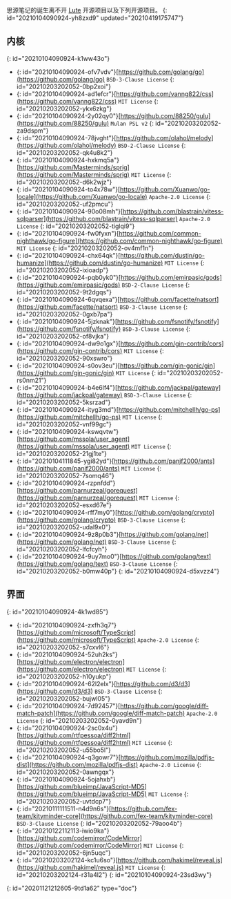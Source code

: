 思源笔记的诞生离不开 [Lute](https://github.com/88250/lute) 开源项目以及下列开源项目。
{: id="20210104090924-yh8zxd9" updated="20210419175747"}

## 内核
{: id="20210104090924-k1ww43o"}

* {: id="20210104090924-ofv7vdv"}[https://github.com/golang/go](https://github.com/golang/go) `BSD-3-Clause License`
  {: id="20210203202052-0bp2xoi"}
* {: id="20210104090924-ad1efcr"}[https://github.com/vanng822/css](https://github.com/vanng822/css) `MIT License`
  {: id="20210203202052-ykx6zkg"}
* {: id="20210104090924-2y02qy0"}[https://github.com/88250/gulu](https://github.com/88250/gulu) `Mulan PSL v2​`
  {: id="20210203202052-za9dspm"}
* {: id="20210104090924-78jvght"}[https://github.com/olahol/melody](https://github.com/olahol/melody) `BSD-2-Clause License`
  {: id="20210203202052-qk4u8k2"}
* {: id="20210104090924-hxkmq5a"}[https://github.com/Masterminds/sprig](https://github.com/Masterminds/sprig) `MIT License`
  {: id="20210203202052-d6k2wjz"}
* {: id="20210104090924-to4x78w"}[https://github.com/Xuanwo/go-locale](https://github.com/Xuanwo/go-locale) `Apache-2.0 License`
  {: id="20210203202052-uf2pmcu"}
* {: id="20210104090924-90o08mh"}[https://github.com/blastrain/vitess-sqlparser](https://github.com/blastrain/vitess-sqlparser) `Apache-2.0 License`
  {: id="20210203202052-tiglqi9"}
* {: id="20210104090924-fw0fyxn"}[https://github.com/common-nighthawk/go-figure](https://github.com/common-nighthawk/go-figure) `MIT License`
  {: id="20210203202052-ov4mf1n"}
* {: id="20210104090924-chx64qk"}[https://github.com/dustin/go-humanize](https://github.com/dustin/go-humanize) `MIT License`
  {: id="20210203202052-ixioadp"}
* {: id="20210104090924-pqb0yk0"}[https://github.com/emirpasic/gods](https://github.com/emirpasic/gods) `BSD-2-Clause License`
  {: id="20210203202052-9t2dgqs"}
* {: id="20210104090924-6qvqexa"}[https://github.com/facette/natsort](https://github.com/facette/natsort) `BSD-3-Clause License`
  {: id="20210203202052-0gxb7pa"}
* {: id="20210104090924-5jzknak"}[https://github.com/fsnotify/fsnotify](https://github.com/fsnotify/fsnotify) `BSD-3-Clause License`
  {: id="20210203202052-of8vjka"}
* {: id="20210104090924-dw9o1gx"}[https://github.com/gin-contrib/cors](https://github.com/gin-contrib/cors) `MIT License`
  {: id="20210203202052-90xswro"}
* {: id="20210104090924-s0ov3eu"}[https://github.com/gin-gonic/gin](https://github.com/gin-gonic/gin) `MIT License`
  {: id="20210203202052-rs0nm21"}
* {: id="20210104090924-b4e6lf4"}[https://github.com/jackpal/gateway](https://github.com/jackpal/gateway) `BSD-3-Clause License`
  {: id="20210203202052-5ksrzad"}
* {: id="20210104090924-ityg3md"}[https://github.com/mitchellh/go-ps](https://github.com/mitchellh/go-ps) `MIT License`
  {: id="20210203202052-vnf99gc"}
* {: id="20210104090924-kswqvtw"}[https://github.com/mssola/user_agent](https://github.com/mssola/user_agent) `MIT License`
  {: id="20210203202052-21gj1te"}
* {: id="20210104111845-ygi82yd"}[https://github.com/panjf2000/ants](https://github.com/panjf2000/ants) `MIT License`
  {: id="20210203202052-7somq46"}
* {: id="20210104090924-rzpnfdd"}[https://github.com/parnurzeal/gorequest](https://github.com/parnurzeal/gorequest) `MIT License`
  {: id="20210203202052-esxd67e"}
* {: id="20210104090924-rff7my0"}[https://github.com/golang/crypto](https://github.com/golang/crypto) `BSD-3-Clause License`
  {: id="20210203202052-udal9x0"}
* {: id="20210104090924-9z8p0b3"}[https://github.com/golang/net](https://github.com/golang/net) `BSD-3-Clause License`
  {: id="20210203202052-lfcfcyh"}
* {: id="20210104090924-9uy7mo0"}[https://github.com/golang/text](https://github.com/golang/text) `BSD-3-Clause License`
  {: id="20210203202052-b0mw40p"}
{: id="20210104090924-d5xvzz4"}

## 界面
{: id="20210104090924-4k1wd85"}

* {: id="20210104090924-zxfh3q7"}[https://github.com/microsoft/TypeScript](https://github.com/microsoft/TypeScript) `Apache-2.0 License`
  {: id="20210203202052-s7cxvl6"}
* {: id="20210104090924-52uh2ks"}[https://github.com/electron/electron](https://github.com/electron/electron) `MIT License`
  {: id="20210203202052-h10yukp"}
* {: id="20210104090924-62l2elx"}[https://github.com/d3/d3](https://github.com/d3/d3) `BSD-3-Clause License`
  {: id="20210203202052-bujwl05"}
* {: id="20210104090924-7d92457"}[https://github.com/google/diff-match-patch](https://github.com/google/diff-match-patch) `Apache-2.0 License`
  {: id="20210203202052-0yavd9n"}
* {: id="20210104090924-2sc0x4u"}[https://github.com/rtfpessoa/diff2html](https://github.com/rtfpessoa/diff2html) `MIT License`
  {: id="20210203202052-u55bo5l"}
* {: id="20210104090924-q3gowr7"}[https://github.com/mozilla/pdfjs-dist](https://github.com/mozilla/pdfjs-dist) `Apache-2.0 License`
  {: id="20210203202052-0awngqx"}
* {: id="20210104090924-5ojahxb"}[https://github.com/blueimp/JavaScript-MD5](https://github.com/blueimp/JavaScript-MD5) `MIT License`
  {: id="20210203202052-uvtdcp7"}
* {: id="20210111111511-n4d9n6s"}[https://github.com/fex-team/kityminder-core](https://github.com/fex-team/kityminder-core) `BSD-3-Clause License`
  {: id="20210203202052-79aoo4b"}
* {: id="20210122112113-iwio9ka"}[https://github.com/codemirror/CodeMirror](https://github.com/codemirror/CodeMirror) `MIT License`
  {: id="20210203202052-6jn5uqc"}
* {: id="20210203202124-kc1u6so"}[https://github.com/hakimel/reveal.js](https://github.com/hakimel/reveal.js) `MIT License`
  {: id="20210203202124-r31a4l2"}
{: id="20210104090924-23sd3wy"}


{: id="20201121212605-9td1a62" type="doc"}
